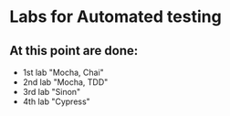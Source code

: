 # Labs for Automated testing

## At this point are done:
- 1st lab "Mocha, Chai"
- 2nd lab "Mocha, TDD"
- 3rd lab "Sinon"
- 4th lab "Cypress"
